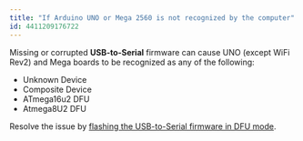 ```yaml
---
title: "If Arduino UNO or Mega 2560 is not recognized by the computer"
id: 4411209176722
---
```


Missing or corrupted **USB-to-Serial** firmware can cause UNO (except WiFi Rev2) and Mega boards to be recognized as any of the following:

- Unknown Device
- Composite Device
- ATmega16u2 DFU
- Atmega8U2 DFU

Resolve the issue by [flashing the USB-to-Serial firmware in DFU mode](https://support.arduino.cc/hc/en-us/articles/4408887452434).
